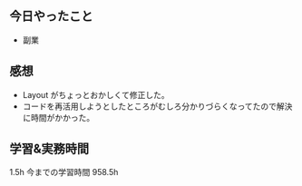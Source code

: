 ## 今日やったこと

- 副業

## 感想

- Layout がちょっとおかしくて修正した。
- コードを再活用しようとしたところがむしろ分かりづらくなってたので解決に時間がかかった。

## 学習&実務時間

1.5h
今までの学習時間 958.5h
